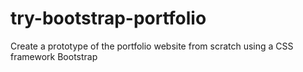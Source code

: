 # try-bootstrap-portfolio
Create a prototype of the portfolio website from scratch using a CSS framework Bootstrap
